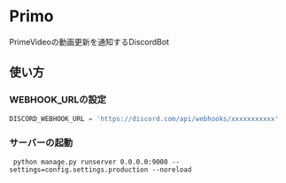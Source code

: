 # Primo
PrimeVideoの動画更新を通知するDiscordBot

## 使い方

### WEBHOOK_URLの設定
```production.py
DISCORD_WEBHOOK_URL = 'https://discord.com/api/webhooks/xxxxxxxxxxx'
```

### サーバーの起動
```
 python manage.py runserver 0.0.0.0:9000 --settings=config.settings.production --noreload
```
